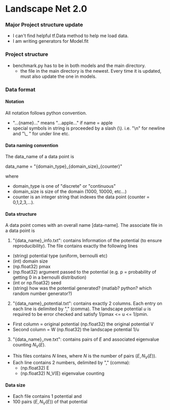 # Landscape Net 2.0

### Major Project structure update
- I can't find helpful tf.Data method to help me load data.
- I am writing generators for Model.fit



### Project structure
- benchmark.py has to be in both models and the main directory.
  - the file in the main directory is the newest. Every time it is updated, must also update the one in models.

### Data format
#### Notation
All notation follows python convention.
  - "...{name}..." means "...apple..." if name = apple
  - special symbols in string is proceeded by a slash (\\). i.e. "\n" for newline and "\\_ " for under line etc.

#### Data naming convention
The data_name of a data point is

data_name = "{domain_type}\_{domain_size}\_{counter}"

where
  - domain_type is one of "discrete" or "continuous"
  - domain_size is size of the domain (1000, 10000, etc...)
  - counter is an integer string that indexes the data point (counter = 0,1,2,3,...).

#### Data structure
A data point comes with an overall name [data-name]. The associate file in a data point is
1. "{data_name}_info.txt": contains Information of the potential (to ensure reproducibility). The file contains exactly the following lines
  - (string) potential type (uniform, bernoulli etc)
  - (int) domain size
  - (np.float32) pmax
  - (np.float32) argument passed to the potential (e.g. p = probability of getting 0 in a bernoulli distribution)
  - (int or np.float32) seed
  - (string) how was the potential generated? (matlab? python? which random number generator?)
2. "{data_name}_potential.txt": contains exactly 2 columns.  Each entry on each line is delimited by "," (comma). The landscape potential $u$ is required to be error checked and satisfy 1/pmax <= u <= 1/pmin.
  - First column = original potential (np.float32) the original potential V
  - Second column = W (np.float32) the landscape potential 1/u
3. "{data_name}_nve.txt": contains pairs of $E$ and associated eigenvalue counting $N_V(E)$.
  - This files contains $N$ lines, where $N$ is the number of pairs $(E, N_V(E))$.
  - Each line contains 2 numbers, delimited by "," (comma):
    - (np.float32) E
    - (np.float32) N_V(E) eigenvalue counting

#### Data size
- Each file contains 1 potential and
- 100 pairs $(E, N_V(E))$ of that potential
